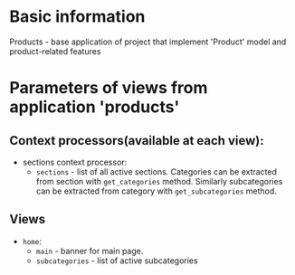 # Basic information

Products - base application of project that implement 'Product' model and product-related features

# Parameters of views from application 'products'

## Context processors(available at each view):

- sections context processor:
   - `sections` - list of all active sections. Categories can be extracted from section with `get_categories` method.
   Similarly subcategories can be extracted from category with `get_subcategories` method.

## Views

- `home`:
  - `main` - banner for main page.
  - `subcategories` - list of active subcategories
